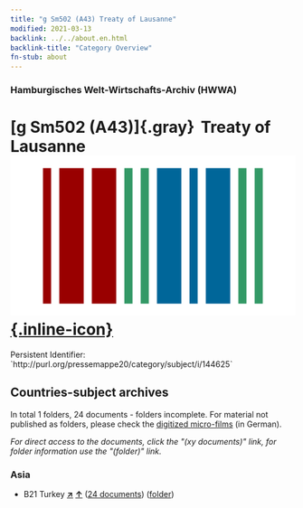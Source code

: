 ```yaml
---
title: "g Sm502 (A43) Treaty of Lausanne"
modified: 2021-03-13
backlink: ../../about.en.html
backlink-title: "Category Overview"
fn-stub: about
---
```


### Hamburgisches Welt-Wirtschafts-Archiv (HWWA)

# [g Sm502 (A43)]{.gray}&#8201; Treaty of Lausanne &#160; [![Wikidata](/images/Wikidata-logo.svg "Wikidata"){.inline-icon}](http://www.wikidata.org/entity/Q104699698)

<div class="hint">Persistent Identifier: `http://purl.org/pressemappe20/category/subject/i/144625`</div>







## Countries-subject archives





In total 1 folders, 24 documents - folders incomplete.
For material not published as folders, please check the [digitized micro-films](/film/h1_sh.de.html) (in German).

_For direct access to the documents, click the "(xy documents)" link, for folder information use the "(folder)" link._



### Asia

- B21 Turkey [**&nearr;**](../../../geo/i/141111/about.en.html "Turkey (all folders)") [**&uarr;**](../../../geo/about.en.html#B21 "Country category system") (<a href="https://pm20.zbw.eu/iiifview/folder/sh/141111,144625" title="about: Turkey : Treaty of Lausanne" target="_blank">24 documents</a>) ([folder](../../../../folder/sh/1411xx/141111/1446xx/144625/about.en.html))








